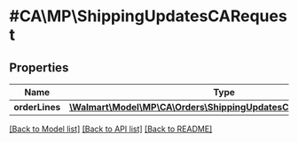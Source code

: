 # #CA\MP\ShippingUpdatesCARequest

## Properties

Name | Type | Description | Notes
------------ | ------------- | ------------- | -------------
**orderLines** | [**\Walmart\Model\MP\CA\Orders\ShippingUpdatesCARequestOrderLines**](ShippingUpdatesCARequestOrderLines.md) |  |


[[Back to Model list]](../) [[Back to API list]](../../Api/CA/MP) [[Back to README]](../../README.md)
